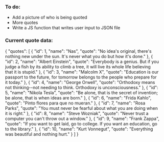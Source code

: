 ### To do:
- Add a picture of who is being quoted
- More quotes
- Write a JS function that writes user input to JSON file

### Current quote data:

{
  "quotes": [
    {
      "id": 1,
      "name": "Nas",
      "quote": "No idea's original, there's nothing new under the sun. It's never what you do but how it's done."
    },
    {
      "id": 2,
      "name": "Albert Einstein",
      "quote": "Everybody is a genius. But if you judge a fish by its ability to climb a tree, it will live its whole life believing that it is stupid."
    },
    {
      "id": 3,
      "name": "Malcolm X",
      "quote": "Education is our passport to the future, for tomorrow belongs to the people who prepare for it today."
    },
    {
      "id": 4,
      "name": "George Orwell",
      "quote": "Orthodoxy means not thinking--not needing to think. Orthodoxy is unconsciousness."
    },
    {
      "id": 5,
      "name": "Nikola Tesla",
      "quote": "Be alone, that is the secret of invention; be alone, that is when ideas are born."
    },
    {
      "id": 6,
      "name": "Frida Kahlo",
      "quote": "Pinto flores para que no mueran."
    },
    {
      "id": 7,
      "name": "Rosa Parks",
      "quote": "You must never be fearful about what you are doing when it is right."
    },
    {
      "id": 8,
      "name": "Steve Wozniak",
      "quote": "Never trust a computer you can't throw out a window."
    },
    {
      "id": 9,
      "name": "Frank Zappa",
      "quote": "If you want to get laid, go to college. If you want an education, go to the library."
    },
    {
      "id": 10,
      "name": "Kurt Vonnegut",
      "quote": "Everything was beautiful and nothing hurt."
    }
  ]
}